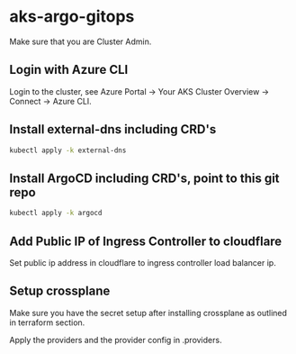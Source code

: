 # aks-argo-gitops

Make sure that you are Cluster Admin.

## Login with Azure CLI
Login to the cluster, see Azure Portal -> Your AKS Cluster Overview -> Connect -> Azure CLI.

## Install external-dns including CRD's
```bash
kubectl apply -k external-dns
```

## Install ArgoCD including CRD's, point to this git repo
```bash
kubectl apply -k argocd
```

## Add Public IP of Ingress Controller to cloudflare
Set public ip address in cloudflare to ingress controller load balancer ip.

## Setup crossplane
Make sure you have the secret setup after installing crossplane as outlined in terraform section. 

Apply the providers and the provider config in .providers.
